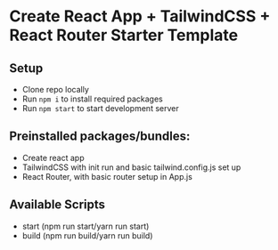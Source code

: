 # Create React App + TailwindCSS + React Router Starter Template

## Setup
- Clone repo locally
- Run ```npm i``` to install required packages
- Run ```npm start``` to start development server

## Preinstalled packages/bundles:
- Create react app
- TailwindCSS with init run and basic tailwind.config.js set up
- React Router, with basic router setup in App.js

## Available Scripts
- start (npm run start/yarn run start)
- build (npm run build/yarn run build)
